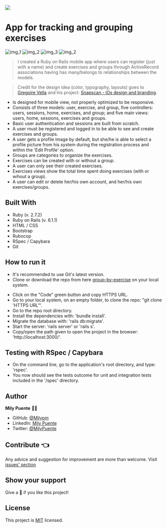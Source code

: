 ![](https://img.shields.io/badge/Microverse-blueviolet)
# App for tracking and grouping exercises


![img_1](./app/assets/images/img1.png) ![img_2](./app/assets/images/img2.png)     ![img_3](./app/assets/images/img3.png) ![img_2](./app/assets/images/img4.png)


> I created a Ruby on Rails mobile app where users can register (just with a name) and create exercises and groups through ActiveRecord associations having has many/belongs to relationships between the models.

> Credit for the design idea (color, typography, layouts) goes to [Gregoire Vella](https://www.behance.net/gregoirevella) and his project: [Snapscan - iOs design and branding](https://www.behance.net/gallery/19759151/Snapscan-iOs-design-and-branding?tracking_source=).

- Is designed for mobile view, not properly optimized to be responsive.
- Consists of three models: user, exercise, and group, five controllers: users, sessions, home, exercises, and group; and five main views: users, home, sessions, exercises and groups.
- Basic user authentication and sessions are built from scratch.
- A user must be registered and logged in to be able to see and create exercises and groups.
- A user gets a profile image by default, but she/he is able to select a profile picture from his system during the registration process and within the 'Edit Profile' option.
- Groups are categories to organize the exercises.
- Exercises can be created with or without a group.
- A user can only see their created exercises.
- Exercises views show the total time spent doing exercises (with or wihout a group).
- A user can edit or delete her/his own account, and her/his own exercises/groups.

## Built With
- Ruby (v. 2.7.2)
- Ruby on Rails (v. 6.1.1)
- HTML / CSS
- Bootstrap
- Rubocop
- RSpec / Capybara
- Git
 
## How to run it
* It's recommended to use Git's latest version.
* Clone or download the repo from here [group-by-exercise](https://github.com/Milypm/group_by_exercise) on your local system.
- Click on the "Code" green button and copy HTTPS URL.
- Go to your local system, on an empty folder, to clone the repo: "git clone 'HTTPS URL'".
- Go to the repo root directory.
- Install the dependencies with: 'bundle install'.
- Migrate the database with: 'rails db:migrate'.
- Start the server: 'rails server' or 'rails s'.
- Copy/open the path given to open the project in the browser: 'http://localhost:3000/'.

## Testing with RSpec / Capybara
- On the command line, go to the application's root directory, and type: 'rspec'.
- You now should see the tests outcome for unit and integration tests included in the '/spec' directory.

## Author
**Mily Puente** :woman_technologist:
- GitHub: [@Milypm](https://github.com/Milypm)
- LinkedIn: [Mily Puente](https://www.linkedin.com/in/milypuentem/)
- Twitter: [@MilyPuente](https://twitter.com/MilyPuente)
 
## Contribute :point_left:
Any advice and suggestion for improvement are more than welcome.
Visit [issues' section](https://github.com/Milypm/group_by_exercise/issues)

## Show your support
Give a :star2: if you like this project!

## License
<p>This project is <a href="../feature/LICENSE">MIT</a> licensed.</p>
